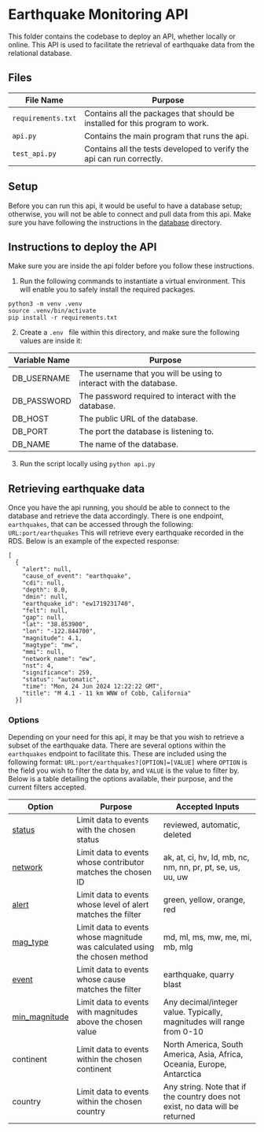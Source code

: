 # Earthquake Monitoring API
This folder contains the codebase to deploy an API, whether locally or online. This API is used to facilitate the retrieval of earthquake data from the relational database.

## Files
| File Name | Purpose |
|-----------|---------|
|`requirements.txt`|Contains all the packages that should be installed for this program to work.|
|`api.py`|Contains the main program that runs the api.|
|`test_api.py`|Contains all the tests developed to verify the api can run correctly.|

## Setup
Before you can run this api, it would be useful to have a database setup; otherwise, you will not be able to connect and pull data from this api. Make sure you have following the instructions in the [database](https://github.com/fm1psy/c11-poseidon-earthquake-monitoring/tree/main/database) directory.

## Instructions to deploy the API
Make sure you are inside the api folder before you follow these instructions. 
1. Run the following commands to instantiate a virtual environment. This will enable you to safely install the required packages.
```
python3 -m venv .venv
source .venv/bin/activate
pip install -r requirements.txt
```

2. Create a `.env ` file within this directory, and make sure the following values are inside it:

| Variable Name | Purpose |
|---------------|---------|
| DB_USERNAME | The username that you will be using to interact with the database. |
| DB_PASSWORD | The password required to interact with the database. |
| DB_HOST | The public URL of the database. |
| DB_PORT | The port the database is listening to. |
| DB_NAME | The name of the database. |

3. Run the script locally using `python api.py`

## Retrieving earthquake data
Once you have the api running, you should be able to connect to the database and retrieve the data accordingly. There is one endpoint, `earthquakes`, that can be accessed through the following:
`URL:port/earthquakes`
This will retrieve every earthquake recorded in the RDS. Below is an example of the expected response:
```
[
  {
    "alert": null,
    "cause_of_event": "earthquake",
    "cdi": null,
    "depth": 8.0,
    "dmin": null,
    "earthquake_id": "ew1719231740",
    "felt": null,
    "gap": null,
    "lat": "38.853900",
    "lon": "-122.844700",
    "magnitude": 4.1,
    "magtype": "mw",
    "mmi": null,
    "network_name": "ew",
    "nst": 4,
    "significance": 259,
    "status": "automatic",
    "time": "Mon, 24 Jun 2024 12:22:22 GMT",
    "title": "M 4.1 - 11 km WNW of Cobb, California"
  }]
```

### Options
Depending on your need for this api, it may be that you wish to retrieve a subset of the earthquake data. There are several options within the `earthquakes` endpoint to facilitate this. These are included using the following format:
`URL:port/earthquakes?[OPTION]=[VALUE]`
where `OPTION` is the field you wish to filter the data by, and `VALUE` is the value to filter by. Below is a table detailing the options available, their purpose, and the current filters accepted.

|Option|Purpose|Accepted Inputs|
|------|-------|---------------|
|[status](https://earthquake.usgs.gov/data/comcat/index.php#status)|Limit data to events with the chosen status|reviewed, automatic, deleted|
|[network](https://earthquake.usgs.gov/data/comcat/index.php#net)|Limit data to events whose contributor matches the chosen ID|ak, at, ci, hv, ld, mb, nc, nm, nn, pr, pt, se, us, uu, uw|
|[alert](https://earthquake.usgs.gov/data/comcat/index.php#alert)|Limit data to events whose level of alert matches the filter|green, yellow, orange, red|
|[mag_type](https://earthquake.usgs.gov/data/comcat/index.php#magType)|Limit data to events whose magnitude was calculated using the chosen method|md, ml, ms, mw, me, mi, mb, mlg|
|[event](https://earthquake.usgs.gov/data/comcat/index.php#type)|Limit data to events whose cause matches the filter|earthquake, quarry blast|
|[min_magnitude](https://earthquake.usgs.gov/data/comcat/index.php#mag)|Limit data to events with magnitudes above the chosen value|Any decimal/integer value. Typically, magnitudes will range from 0-10|
|continent|Limit data to events within the chosen continent|North America, South America, Asia, Africa, Oceania, Europe, Antarctica|
|country|Limit data to events within the chosen country|Any string. Note that if the country does not exist, no data will be returned|